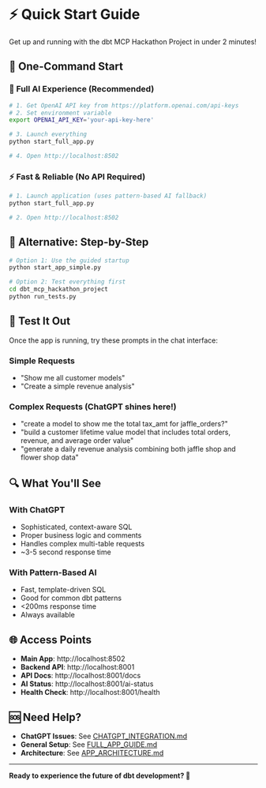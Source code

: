 # ⚡ Quick Start Guide

Get up and running with the dbt MCP Hackathon Project in under 2 minutes!

## 🚀 One-Command Start

### 🤖 Full AI Experience (Recommended)
```bash
# 1. Get OpenAI API key from https://platform.openai.com/api-keys
# 2. Set environment variable
export OPENAI_API_KEY='your-api-key-here'

# 3. Launch everything
python start_full_app.py

# 4. Open http://localhost:8502
```

### ⚡ Fast & Reliable (No API Required)
```bash
# 1. Launch application (uses pattern-based AI fallback)
python start_full_app.py

# 2. Open http://localhost:8502
```

## 🧪 Alternative: Step-by-Step
```bash
# Option 1: Use the guided startup
python start_app_simple.py

# Option 2: Test everything first
cd dbt_mcp_hackathon_project
python run_tests.py
```

## 🧪 Test It Out

Once the app is running, try these prompts in the chat interface:

### Simple Requests
- "Show me all customer models"
- "Create a simple revenue analysis"

### Complex Requests (ChatGPT shines here!)
- "create a model to show me the total tax_amt for jaffle_orders?"
- "build a customer lifetime value model that includes total orders, revenue, and average order value"
- "generate a daily revenue analysis combining both jaffle shop and flower shop data"

## 🔍 What You'll See

### With ChatGPT
- Sophisticated, context-aware SQL
- Proper business logic and comments
- Handles complex multi-table requests
- ~3-5 second response time

### With Pattern-Based AI
- Fast, template-driven SQL
- Good for common dbt patterns
- <200ms response time
- Always available

## 🌐 Access Points

- **Main App**: http://localhost:8502
- **Backend API**: http://localhost:8001
- **API Docs**: http://localhost:8001/docs
- **AI Status**: http://localhost:8001/ai-status
- **Health Check**: http://localhost:8001/health

## 🆘 Need Help?

- **ChatGPT Issues**: See [CHATGPT_INTEGRATION.md](CHATGPT_INTEGRATION.md)
- **General Setup**: See [FULL_APP_GUIDE.md](FULL_APP_GUIDE.md)
- **Architecture**: See [APP_ARCHITECTURE.md](APP_ARCHITECTURE.md)

---

**Ready to experience the future of dbt development? 🚀**